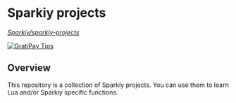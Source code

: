 # Sparkiy projects
_[Sparkiy/sparkiy-projects](https://github.com/Sparkiy/sparkiy-projects)_

[![GratiPay Tips](https://img.shields.io/gratipay/sparkiy.svg?style=flat-square)](https://gratipay.com/sparkiy/)

## Overview
This repository is a collection of Sparkiy projects. You can use them to learn Lua and/or Sparkiy specific functions.
